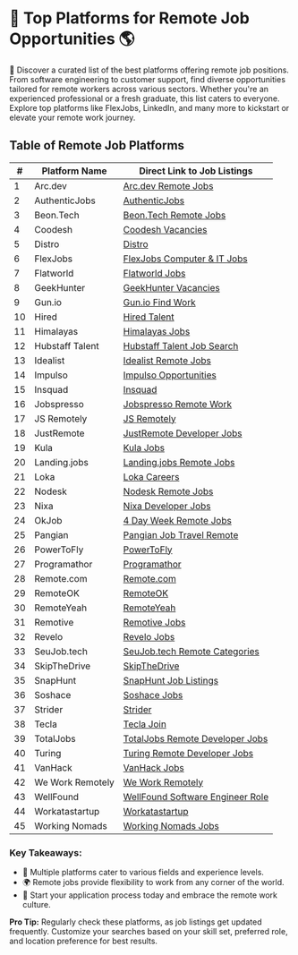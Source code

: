 # 💼 Top Platforms for Remote Job Opportunities 🌎

👀 Discover a curated list of the best platforms offering remote job positions. From software engineering to customer support, find diverse opportunities tailored for remote workers across various sectors. Whether you're an experienced professional or a fresh graduate, this list caters to everyone. Explore top platforms like FlexJobs, LinkedIn, and many more to kickstart or elevate your remote work journey.

## Table of Remote Job Platforms

| # | Platform Name | Direct Link to Job Listings |
| --- | --- | --- |
| 1 | Arc.dev | [Arc.dev Remote Jobs](https://arc.dev/remote-jobs) |
| 2 | AuthenticJobs | [AuthenticJobs](https://authenticjobs.com/?search_location=remote) |
| 3 | Beon.Tech | [Beon.Tech Remote Jobs](https://beon.tech/remote-jobs) |
| 4 | Coodesh | [Coodesh Vacancies](https://coodesh.com/vagas) |
| 5 | Distro | [Distro](https://distro.io/looking-to-be-hired/) |
| 6 | FlexJobs | [FlexJobs Computer & IT Jobs](https://www.flexjobs.com/remote-jobs/computer-it?category=Computer+%26+IT&tele_level%5B%5D=All+Telecommuting) |
| 7 | Flatworld | [Flatworld Jobs](https://flatworld.co/jobs/) |
| 8 | GeekHunter | [GeekHunter Vacancies](https://www.geekhunter.com.br/vagas) |
| 9 | Gun.io | [Gun.io Find Work](https://gun.io/find-work/) |
| 10 | Hired | [Hired Talent](https://hired.com/talent) |
| 11 | Himalayas | [Himalayas Jobs](https://himalayas.app/jobs) |
| 12 | Hubstaff Talent | [Hubstaff Talent Job Search](https://talent.hubstaff.com/search/jobs) |
| 13 | Idealist | [Idealist Remote Jobs](https://www.idealist.org/en/jobs?locationType=REMOTE&q=) |
| 14 | Impulso | [Impulso Opportunities](https://impulso.team/pt/profissionais/oportunidades) |
| 15 | Insquad | [Insquad](https://dev.insquad.com/) |
| 16 | Jobspresso | [Jobspresso Remote Work](https://jobspresso.co/remote-work/) |
| 17 | JS Remotely | [JS Remotely](https://jsremotely.com) |
| 18 | JustRemote | [JustRemote Developer Jobs](https://justremote.co/remote-developer-jobs) |
| 19 | Kula | [Kula Jobs](https://portal.kula.jobs/) |
| 20 | Landing.jobs | [Landing.jobs Remote Jobs](https://landing.jobs/jobs?gr=true&fr=true&hd=false&t_co=false&t_st=false) |
| 21 | Loka | [Loka Careers](https://loka.com/careers#openings) |
| 22 | Nodesk | [Nodesk Remote Jobs](https://nodesk.co/remote-jobs/) |
| 23 | Nixa | [Nixa Developer Jobs](https://www.nixa.io/developer) |
| 24 | OkJob | [4 Day Week Remote Jobs](https://okjob.io/remote-4-day-work-week/) |
| 25 | Pangian | [Pangian Job Travel Remote](https://pangian.com/job-travel-remote/) |
| 26 | PowerToFly | [PowerToFly](https://powertofly.com/jobs/?location=Remote) |
| 27 | Programathor | [Programathor](https://programathor.com.br/) |
| 28 | Remote.com | [Remote.com](https://remote.com/jobs/all) |
| 29 | RemoteOK | [RemoteOK](https://remoteok.com/) |
| 30 | RemoteYeah | [RemoteYeah](https://remoteyeah.com/) |
| 31 | Remotive | [Remotive Jobs](https://remotive.io/) |
| 32 | Revelo | [Revelo Jobs](https://www.revelo.com.br/) |
| 33 | SeuJob.tech | [SeuJob.tech Remote Categories](https://seujob.tech/categorias/remotas/) |
| 34 | SkipTheDrive | [SkipTheDrive](https://www.skipthedrive.com/) |
| 35 | SnapHunt | [SnapHunt Job Listings](https://snaphunt.com/job-listing) |
| 36 | Soshace | [Soshace Jobs](https://soshace.com/jobs) |
| 37 | Strider | [Strider](https://www.onstrider.com/jobs) |
| 38 | Tecla | [Tecla Join](https://www.tecla.io/join) |
| 39 | TotalJobs | [TotalJobs Remote Developer Jobs](https://www.totaljobs.com/jobs/remote-developer) |
| 40 | Turing | [Turing Remote Developer Jobs](https://www.turing.com/remote-developer-jobs) |
| 41 | VanHack | [VanHack Jobs](https://vanhack.com/jobs) |
| 42 | We Work Remotely | [We Work Remotely](https://weworkremotely.com/) |
| 43 | WellFound | [WellFound Software Engineer Role](https://wellfound.com/role/r/software-engineer/) |
| 44 | Workatastartup | [Workatastartup](https://www.workatastartup.com/) |
| 45 | Working Nomads | [Working Nomads Jobs](https://www.workingnomads.co/jobs) |

### Key Takeaways:

- 🌟 Multiple platforms cater to various fields and experience levels.
- 🌍 Remote jobs provide flexibility to work from any corner of the world.
- 🚀 Start your application process today and embrace the remote work culture.

**Pro Tip:** Regularly check these platforms, as job listings get updated frequently. Customize your searches based on your skill set, preferred role, and location preference for best results.